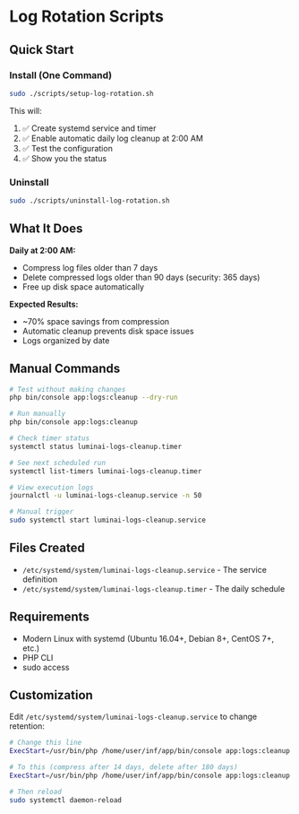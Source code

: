 # Log Rotation Scripts

## Quick Start

### Install (One Command)

```bash
sudo ./scripts/setup-log-rotation.sh
```

This will:
1. ✅ Create systemd service and timer
2. ✅ Enable automatic daily log cleanup at 2:00 AM
3. ✅ Test the configuration
4. ✅ Show you the status

### Uninstall

```bash
sudo ./scripts/uninstall-log-rotation.sh
```

## What It Does

**Daily at 2:00 AM:**
- Compress log files older than 7 days
- Delete compressed logs older than 90 days (security: 365 days)
- Free up disk space automatically

**Expected Results:**
- ~70% space savings from compression
- Automatic cleanup prevents disk space issues
- Logs organized by date

## Manual Commands

```bash
# Test without making changes
php bin/console app:logs:cleanup --dry-run

# Run manually
php bin/console app:logs:cleanup

# Check timer status
systemctl status luminai-logs-cleanup.timer

# See next scheduled run
systemctl list-timers luminai-logs-cleanup.timer

# View execution logs
journalctl -u luminai-logs-cleanup.service -n 50

# Manual trigger
sudo systemctl start luminai-logs-cleanup.service
```

## Files Created

- `/etc/systemd/system/luminai-logs-cleanup.service` - The service definition
- `/etc/systemd/system/luminai-logs-cleanup.timer` - The daily schedule

## Requirements

- Modern Linux with systemd (Ubuntu 16.04+, Debian 8+, CentOS 7+, etc.)
- PHP CLI
- sudo access

## Customization

Edit `/etc/systemd/system/luminai-logs-cleanup.service` to change retention:

```bash
# Change this line
ExecStart=/usr/bin/php /home/user/inf/app/bin/console app:logs:cleanup --env=prod

# To this (compress after 14 days, delete after 180 days)
ExecStart=/usr/bin/php /home/user/inf/app/bin/console app:logs:cleanup --compress-after=14 --delete-after=180 --env=prod

# Then reload
sudo systemctl daemon-reload
```
